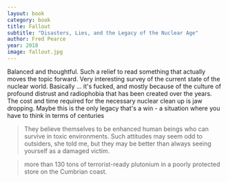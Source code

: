 ```yaml
---
layout: book
category: book
title: Fallout
subtitle: "Disasters, Lies, and the Legacy of the Nuclear Age"
author: Fred Pearce
year: 2018
image: fallout.jpg
---
```

Balanced and thoughtful. Such a relief to read something that actually moves the topic forward. Very interesting survey of the current state of the nuclear world. Basically … it's fucked, and mostly because of the culture of profound distrust and radiophobia that has been created over the years. The cost and time required for the necessary nuclear clean up is jaw dropping.  Maybe this is the only legacy that's a win - a situation where you have to think in terms of centuries 

> They believe themselves to be enhanced human beings who can survive in toxic environments. Such attitudes may seem odd to outsiders, she told me, but they may be better than always seeing yourself as a damaged victim.

> more than 130 tons of terrorist-ready plutonium in a poorly protected store on the Cumbrian coast.
